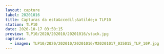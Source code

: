 ```yaml
---
layout: capture
label: 20201016
title: Capturas da esta&ccedil;&atilde;o TLP10
station: TLP10
date: 2020-10-17 03:50:15
preview: TLP10/2020/202010/20201016/stack.jpg
capturas:
  - imagem: TLP10/2020/202010/20201016/M20201017_035015_TLP_10P.jpg
---
```

